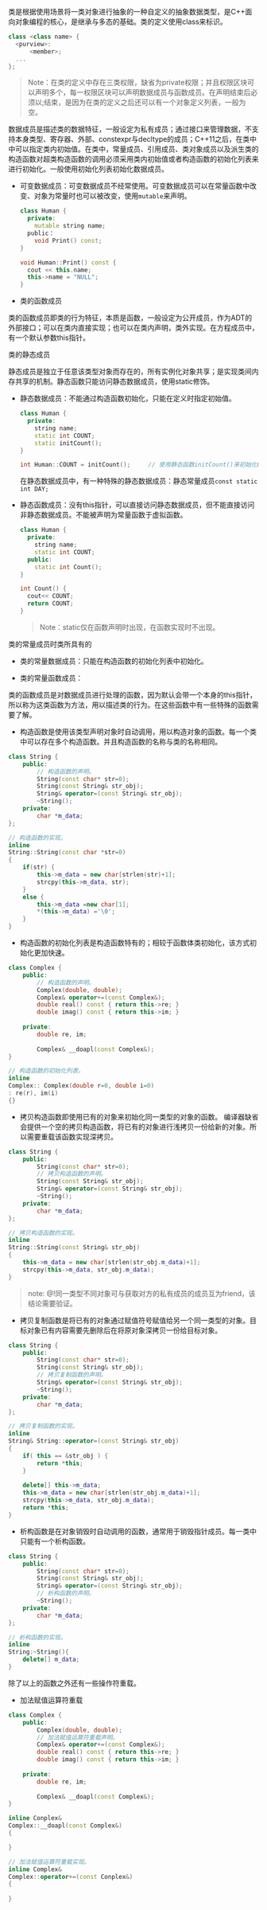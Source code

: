 类是根据使用场景将一类对象进行抽象的一种自定义的抽象数据类型，是C++面向对象编程的核心，是继承与多态的基础。类的定义使用class来标识。

  ```c++
  class <class name> {
    <purview>:
		<member>;
	...
  };
  ```

> Note：在类的定义中存在三类权限，缺省为private权限；并且权限区块可以声明多个，每一权限区块可以声明数据成员与函数成员。在声明结束后必须以;结束，是因为在类的定义之后还可以有一个对象定义列表，一般为空。

数据成员是描述类的数据特征，一般设定为私有成员；通过接口来管理数据，不支持本身类型、寄存器、外部、constexpr与decltype的成员；C++11之后，在类中中可以指定类内初始值。在类中，常量成员、引用成员、类对象成员以及派生类的构造函数对超类构造函数的调用必须采用类内初始值或者构造函数的初始化列表来进行初始化。一般使用初始化列表初始化数据成员。

* 可变数据成员：可变数据成员不经常使用。可变数据成员可以在常量函数中改变、对象为常量时也可以被改变，使用`mutable`来声明。

  ```c++
  class Human {
    private:
      mutable string name;
    public：
      void Print() const;
  }

  void Human::Print() const {
    cout << this.name;
    this->name = "NULL";
  }
  
  ```

* 类的函数成员

类的函数成员即类的行为特征，本质是函数，一般设定为公开成员，作为ADT的外部接口；可以在类内直接实现；也可以在类内声明，类外实现。在方程成员中，
有一个默认参数this指针。

 类的静态成员

静态成员是独立于任意该类型对象而存在的，所有实例化对象共享；是实现类间内存共享的机制。静态函数只能访问静态数据成员，使用static修饰。

* 静态数据成员：不能通过构造函数初始化，只能在定义时指定初始值。

  ```C++
  class Human {
    private:
      string name;
      static int COUNT;
      static initCount();
  }

  int Human::COUNT = initCount();     // 使用静态函数initCount()来初始化COUNT。
  ```

  在静态数据成员中，有一种特殊的静态数据成员：静态常量成员`const static int DAY;`

* 静态函数成员：没有this指针，可以直接访问静态数据成员，但不能直接访问非静态数据成员。不能被声明为常量函数于虚拟函数。

  ```c++
  class Human {
    private:
      string name;
      static int COUNT;
    public:
      static int Count();
  }

  int Count() {
    cout<< COUNT;
    return COUNT;
  }
  
  ```

  > Note：static仅在函数声明时出现，在函数实现时不出现。

类的常量成员时类所具有的

* 类的常量数据成员：只能在构造函数的初始化列表中初始化。

* 类的常量函数成员：

类的函数成员是对数据成员进行处理的函数，因为默认会带一个本身的this指针，所以称为这类函数为方法，用以描述类的行为。在这些函数中有一些特殊的函数需要了解。

* 构造函数是使用该类型声明对象时自动调用，用以构造对象的函数。每一个类中可以存在多个构造函数。并且构造函数的名称与类的名称相同。

```c++
class String {
	public:
		// 构造函数的声明。
		String(const char* str=0);
		String(const String& str_obj);
		String& operator=(const String& str_obj);
		~String();
	private:
		char *m_data;
};

// 构造函数的实现。
inline
String::String(const char *str=0) 
{
	if(str) {
		this->m_data = new char[strlen(str)+1];
		strcpy(this->m_data, str);
	}
	else {
		this->m_data =new char[1];
		*(this->m_data) ='\0';
	}
}

```

* 构造函数的初始化列表是构造函数特有的；相较于函数体类初始化，该方式初始化更加快速。

```c++
class Complex {
	public:
		// 构造函数的声明。
		Complex(double, double);
		Complex& operator+=(const Complex&); 
		double real() const { return this->re; }
		double imag() const { return this->im; }
		
	private:
		double re, im;
		
		Complex& __doapl(const Complex&);
}

// 构造函数的初始化列表。
inline
Complex:: Complex(double r=0, double i=0)
: re(r), im(i)
{}

```

* 拷贝构造函数即使用已有的对象来初始化同一类型的对象的函数。	编译器缺省会提供一个空的拷贝构造函数，将已有的对象进行浅拷贝一份给新的对象。所以需要重载该函数实现深拷贝。

```c++
class String {
	public:
		String(const char* str=0);
		// 拷贝构造函数的声明。
		String(const String& str_obj);
		String& operator=(const String& str_obj);
		~String();
	private:
		char *m_data;
};

// 拷贝构造函数的实现。
inline
String::String(const String& str_obj)
{
	this->m_data = new char[strlen(str_obj.m_data)+1];
	strcpy(this->m_data, str_obj.m_data);
}

```

> note: @!同一类型不同对象可与获取对方的私有成员的成员互为friend，该结论需要验证。 

* 拷贝复制函数是将已有的对象通过赋值符号赋值给另一个同一类型的对象。目标对象已有内容需要先删除后在将原对象深拷贝一份给目标对象。

```c++
class String {
	public:
		String(const char* str=0);
		String(const String& str_obj);
		// 拷贝复制函数的声明。
		String& operator=(const String& str_obj);
		~String();
	private:
		char *m_data;
};

// 拷贝复制函数的实现。
inline
String& String::operator=(const String& str_obj) 
{
	if( this == &str_obj ) {
		return *this;
	}
	
	delete[] this->m_data;
	this->m_data = new char[strlen(str_obj.m_data)+1];
	strcpy(this->m_data, str_obj.m_data);
	return *this;
}

```

* 析构函数是在对象销毁时自动调用的函数，通常用于销毁指针成员。每一类中只能有一个析构函数。

```c++
class String {
	public:
		String(const char* str=0);
		String(const String& str_obj);
		String& operator=(const String& str_obj);
		// 析构函数的声明。
		~String();
	private:
		char *m_data;
};

// 析构函数的实现。
inline
String:~String(){
	delete[] m_data;
}

```

除了以上的函数之外还有一些操作符重载。

* 加法赋值运算符重载	

```c++
class Complex {
	public:
		Complex(double, double);
		// 加法赋值运算符重载声明。
		Complex& operator+=(const Complex&); 
		double real() const { return this->re; }
		double imag() const { return this->im; }
		
	private:
		double re, im;
		
		Complex& __doapl(const Complex&);
}

inline Conplex&
Complex::__doapl(const Complex&)
{

}

// 加法赋值运算符重载实现。
inline Complex& 
Complex::operator+=(const Conplex&)
{
	
}

```

